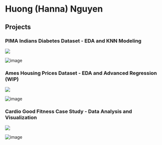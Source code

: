 # Huong (Hanna) Nguyen

## Projects

### PIMA Indians Diabetes Dataset - EDA and KNN Modeling

[![](https://img.shields.io/badge/Jypyter-Open_Notebook-EE4C2C?logo=Jupyter)](https://github.com/huonghs/PIMAIndiansDiabetesData-EDA-KNNModeling/blob/main/Diabetes-EDA%20and%20KNN%20Modeling.ipynb)

![image](https://user-images.githubusercontent.com/69947391/150016262-517b6d65-b7f4-406d-abb4-b1dda50560b0.png)

### Ames Housing Prices Dataset - EDA and Advanced Regression (WIP)

[![](https://img.shields.io/badge/Jypyter-Open_Notebook-EE4C2C?logo=Jupyter)](https://github.com/huonghs/KaggleHousingPriceEDA/blob/main/Kaggle-HousingPrices.ipynb)

![image](https://user-images.githubusercontent.com/69947391/150015685-e6c47bb9-e9f2-4512-842a-4e524124964d.png)

### Cardio Good Fitness Case Study - Data Analysis and Visualization

[![](https://img.shields.io/badge/Jypyter-Open_Notebook-EE4C2C?logo=Jupyter)](https://github.com/huonghs/CardioFitnessDataAnalysis/blob/main/CardioGoodFitness.ipynb)

![image](https://user-images.githubusercontent.com/69947391/150016707-21eb1641-169b-45e3-b9b8-5381c794e70c.png)

